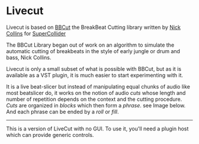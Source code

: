 Livecut
=======

Livecut is based on [BBCut](http://www.cus.cam.ac.uk/~nc272/papers/pdfs/bbcutlib.pdf) the BreakBeat Cutting library written by [Nick Collins](http://www.cus.cam.ac.uk/~nc272/) for [SuperCollider](http://supercollider.sourceforge.net/)

The BBCut Library began out of work on an algorithm to simulate the automatic cutting of breakbeats in the style of early jungle or drum and bass, Nick Collins.

Livecut is only a small subset of what is possible with BBCut, but as it is available as a VST plugin, it is much easier to start experimenting with it.

It is a live beat-slicer but instead of manipulating equal chunks of audio like most beatslicer do, it works on the notion of audio *cuts* whose length and number of repetition depends on the context and the cutting procedure. 
*Cuts* are organized in *blocks* which then form a *phrase*. see Image below. And each phrase can be ended by a *roll* or *fill*.

-------
This is a version of LiveCut with no GUI. To use it, you'll need a plugin host which can provide generic controls.
